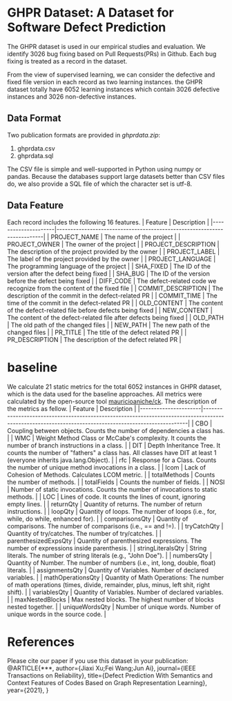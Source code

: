 # GHPR Dataset: A Dataset for Software Defect Prediction

The GHPR dataset is used in our empirical studies and evaluation. We identify 3026 bug fixing based on Pull Requests(PRs) in Github. Each bug fixing is treated as a record in the dataset. 

From the view of supervised learning, we can consider the defective and fixed file version in each record as two learning instances. the GHPR dataset totally have 6052 learning instances which contain 3026 defective instances and 3026 non-defective instances.  

## Data Format
Two publication formats are provided in *ghprdata.zip*:

1. ghprdata.csv
2. ghprdata.sql

The CSV file is simple and well-supported in Python using numpy or pandas. Because the databases support large datasets better than CSV files do, we also provide a SQL file of which the character set is utf-8.

## Data Feature
Each record includes the following 16 features.
| Feature               | Description                                                             |
|---------------------|-------------------------------------------------------------------------|
| PROJECT_NAME        | The name of the project                                                 |
| PROJECT_OWNER       | The owner of the project                                                |
| PROJECT_DESCRIPTION | The description of the project provided by the owner                    |
| PROJECT_LABEL       | The label of the project provided by the owner                          |
| PROJECT_LANGUAGE    | The programming language of the project                                 |
| SHA_FIXED           | The ID of the version after the defect being fixed                      |
| SHA_BUG             | The ID of the version before the defect being fixed                     |
| DIFF_CODE           | The defect-related code we recognize from the content of the fixed file |
| COMMIT_DESCRIPTION  | The description of the commit in the defect-related PR                  |
| COMMIT_TIME         | The time of the commit in the defect-related PR                         |
| OLD_CONTENT         | The content of the defect-related file before defects being fixed       |
| NEW_CONTENT         | The content of the defect-related file after defects being fixed        |
| OLD_PATH            | The old path of the changed files                                       |
| NEW_PATH            | The new path of the changed files                                       |
| PR_TITLE            | The title of the defect related PR                                      |
| PR_DESCRIPTION      | The description of the defect related PR                                |

# baseline
We calculate 21 static metrics for the total 6052 instances in GHPR dataset, which is the data used for the baseline approaches. All metrics were calculated by the open-source tool [mauricioaniche/ck](https://github.com/mauricioaniche/ck). The description of the metrics as fellow.
| Feature              | Description                                                                                                                                          |
|----------------------|------------------------------------------------------------------------------------------------------------------------------------------------------|
| CBO                  | Coupling between objects\. Counts the number of dependencies a class has\.                                                                           |
| WMC                  | Weight Method Class or McCabe's complexity\. It counts the number of branch instructions in a class\.                                                |
| DIT                  | Depth Inheritance Tree\. It counts the number of "fathers" a class has\. All classes have DIT at least 1 \(everyone inherits java\.lang\.Object\)\.  |
| rfc                  | Response for a Class\. Counts the number of unique method invocations in a class\.                                                                   |
| lcom                 | Lack of Cohesion of Methods\. Calculates LCOM metric\.                                                                                               |
| totalMethods         | Counts the number of methods\.                                                                                                                       |
| totalFields          | Counts the number of fields\.                                                                                                                        |
| NOSI                 | Number of static invocations\. Counts the number of invocations to static methods\.                                                                  |
| LOC                  | Lines of code\. It counts the lines of count, ignoring empty lines\.                                                                                 |
| returnQty            | Quantity of returns\. The number of return instructions\.                                                                                            |
| loopQty              | Quantity of loops\. The number of loops \(i\.e\., for, while, do while, enhanced for\)\.                                                             |
| comparisonsQty       | Quantity of comparisons\. The number of comparisons \(i\.e\., == and \!=\)\.                                                                         |
| tryCatchQty          | Quantity of try/catches\. The number of try/catches\.                                                                                                |
| parenthesizedExpsQty | Quantity of parenthesized expressions\. The number of expressions inside parenthesis\.                                                               |
| stringLiteralsQty    | String literals\. The number of string literals \(e\.g\., "John Doe"\)\.                                                                             |
| numbersQty           | Quantity of Number\. The number of numbers \(i\.e\., int, long, double, float\) literals\.                                                           |
| assignmentsQty       | Quantity of Variables\. Number of declared variables\.                                                                                               |
| mathOperationsQty    | Quantity of Math Operations: The number of math operations \(times, divide, remainder, plus, minus, left shit, right shift\)\.                       |
| variablesQty         | Quantity of Variables\. Number of declared variables\.                                                                                               |
| maxNestedBlocks      | Max nested blocks\. The highest number of blocks nested together\.                                                                                   |
| uniqueWordsQty       | Number of unique words\. Number of unique words in the source code\.                                                                                 |



# References
Please cite our paper if you use this dataset in your publication:
@ARTICLE{***, 
author={Jiaxi Xu;Fei Wang;Jun Ai}, 
journal={IEEE Transactions on Reliability}, 
title={Defect Prediction With Semantics and Context Features of Codes Based on Graph Representation Learning}, 
year={2021}, }
